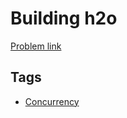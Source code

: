 # Building h2o

[Problem link](https://leetcode.com/problems/building-h2o)

## Tags

* [Concurrency](/README.md#Concurrency)
